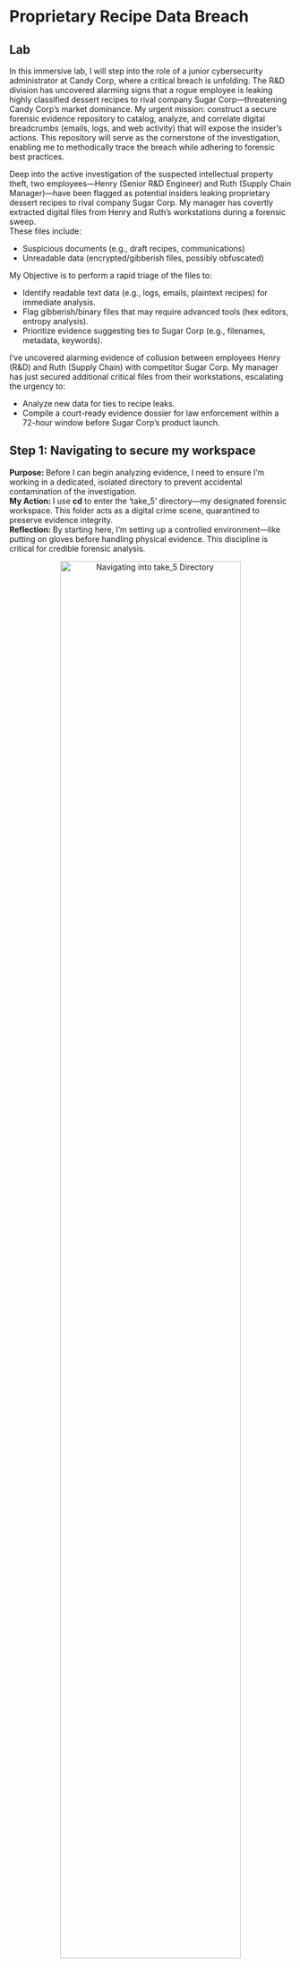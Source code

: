 # Proprietary Recipe Data Breach

<h2> Lab </h2>

In this immersive lab, I will step into the role of a junior cybersecurity administrator at Candy Corp, where a critical breach is unfolding. The R&D division has uncovered alarming signs that a rogue employee is leaking highly classified dessert recipes to rival company Sugar Corp—threatening Candy Corp’s market dominance. My urgent mission: construct a secure forensic evidence repository to catalog, analyze, and correlate digital breadcrumbs (emails, logs, and web activity) that will expose the insider’s actions. This repository will serve as the cornerstone of the investigation, enabling me to methodically trace the breach while adhering to forensic best practices. <br />

Deep into the active investigation of the suspected intellectual property theft, two employees—Henry (Senior R&D Engineer) and Ruth (Supply Chain Manager)—have been flagged as potential insiders leaking proprietary dessert recipes to rival company Sugar Corp. My manager has covertly extracted digital files from Henry and Ruth’s workstations during a forensic sweep.<br /> These files include: <br />
-  Suspicious documents (e.g., draft recipes, communications)<br />
-  Unreadable data (encrypted/gibberish files, possibly obfuscated)<br />

My Objective is to perform a rapid triage of the files to: <br />

-  Identify readable text data (e.g., logs, emails, plaintext recipes) for immediate analysis. <br />
-  Flag gibberish/binary files that may require advanced tools (hex editors, entropy analysis).<br />
-  Prioritize evidence suggesting ties to Sugar Corp (e.g., filenames, metadata, keywords).<br />

I’ve uncovered alarming evidence of collusion between employees Henry (R&D) and Ruth (Supply Chain) with competitor Sugar Corp. My manager has just secured additional critical files from their workstations, escalating the urgency to:<br />

-  Analyze new data for ties to recipe leaks. <br />
-  Compile a court-ready evidence dossier for law enforcement within a 72-hour window before Sugar Corp’s product launch.<br />


<h2> Step 1: Navigating to secure my workspace </h2>

<b>Purpose: </b>
Before I can begin analyzing evidence, I need to ensure I’m working in a dedicated, isolated directory to prevent accidental contamination of the investigation.<br/>
<b>My Action: </b>
I use <b>cd</b> to enter the ‘take_5’ directory—my designated forensic workspace. This folder acts as a digital crime scene, quarantined to preserve evidence integrity.<br/>
<b>Reflection: </b>
By starting here, I’m setting up a controlled environment—like putting on gloves before handling physical evidence. This discipline is critical for credible forensic analysis.<br/>
<p align="center">
<img src="https://i.imgur.com/tCyvbDh.png" height="80%" width="80%" alt="Navigating into take_5 Directory"/>

<h2>Step 2: Creating a Case-Specific Investigation Folder </h2>
<b>Purpose:</b>
To isolate evidence tied to Employee A, I’ll create a dedicated directory. This ensures no cross-contamination with other cases.<br/>
<b>My Action:</b>
I use <b>mkdir</b> to create the ‘Internal_Investigation_Employee_A’ folder. This naming convention ensures clarity—it’s reserved solely for this suspect’s activities. I run <b>pwd</b> to verify I’m in the correct location. Even a small typo could lead me to accidentally modify live system files, so I double-check! confirm the folder was created successfully. Missing this step risks working in the wrong location later.<br/>
<b>Reflection:</b>
In a real breach, disorganized evidence storage could derail legal proceedings. By scripting this step, I’m practicing forensic discipline.<br/>
<p align="center">
<img src="https://i.imgur.com/9yhbnAI.png" height="80%" width="80%" alt="Creating Internal_Investigation_Employee_A Directory"/>
<img src="https://i.imgur.com/Razgpa2.png" height="80%" width="80%" alt="Navigating into Internal_Investigation_Employee_A Directory"/>

<h2>Step 3: Initializing Core Evidence Files </h2>
<b>Purpose: </b> To systematically document findings, I’ll create placeholder files for email, log, and web activity evidence tied to Employee A. <br/>
<b>My Action: </b> I enter the dedicated investigation folder to ensure files are created in the correct location. After discovering that web_evidence is irrelevant (Candy Corp has no web logs), I delete it using <b>rm</b>—practicing adaptive investigation tactics. Using <b>ls</b>, I list the directory to confirm all files exist. Missing one could mean overlooked evidence later. <br/>
<b>Reflection: </b> Though these files are empty now, they’ll soon hold hypothetical forensic artifacts—like timestamps of recipe file access or encrypted email attachments. This setup trains me to think ahead, just like preparing evidence labels at a physical crime scene. <br/>
<p align="center">
<img src="https://i.imgur.com/81pJEFD.png" height="80%" width="80%" alt="Creating multiple files within the current directory"/>
<img src="https://i.imgur.com/60GMuZ0.png" height="80%" width="80%" alt="Deleting a file"/>
<img src="https://i.imgur.com/MthrnaO.png" height="80%" width="80%" alt="Listing all files created"/>

<h2>New Details </h2>

My manager at Candy Corp needs me to create an additional directory, as they believe there is a second employee working with Sugar Corp.
I must also copy and move several of the evidence files after creating this new directory. <br />

<h2>Step 4: Creating a Second Investigation Directory  </h2>
<b>Purpose: </b> New intel suggests a second employee may be involved. To maintain forensic integrity, I’ll create a separate directory for Employee B.<br/>
<b>My Action:  </b> I use <b>mkdir</b> to create ‘Internal_Investigation_Employee_B’—this naming convention ensures clarity between suspects.<br/>
<b>Reflection:  </b> In real-world investigations, new suspects often emerge mid-case. By scripting this step, I’m practicing how to scale inquiries dynamically without compromising existing work. <br/>
<p align="center">
<img src="https://i.imgur.com/YfKG30G.png" height="80%" width="80%" alt="Creating additional directory"/>

<h2>Step 5: Reassigning Evidence with Absolute Paths </h2>
<b>Purpose:  </b> After updated intelligence reveals email_evidence does NOT belong to Employee A, I’ll securely transfer it to Employee B’s directory using absolute paths to eliminate ambiguity. <br />
<b>My Action:  </b> Using <b>mv</b> with absolute paths ensures I’m explicitly targeting the correct file and destination, regardless of my current working directory. This avoids accidental misplacement.<br />
<b>Reflection:  </b> By scripting this step, I’m practicing how to adapt investigations dynamically while maintaining an unbroken chain of custody. In court, even minor missteps like misplaced files could invalidate evidence.<br />
<p align="center">
<img src="https://i.imgur.com/aRG0CqE.png" height="80%" width="80%" alt="Moving files to another directory"/>


<h2>Step 6: Copying Shared Log Evidence with Absolute Paths </h2>
<b>Purpose:  </b> Since logs may implicate both employees, I’ll preserve the original file in Employee A’s directory while creating a copy for Employee B’s case—ensuring both investigations have access.<br />
<b>My Action: </b> Using <b>cp</b> with absolute paths guarantees I’m referencing the exact source and destination, avoiding accidental overwrites or misplacements. <br />
<b>Reflection:  </b> By scripting this step, I’m mirroring real forensic practices where evidence often applies to multiple suspects. In court, demonstrating deliberate copying (vs. moving) shows rigorous adherence to protocol.<br />
<p align="center">
<img src="https://i.imgur.com/br004a8.png" height="80%" width="80%" alt="Copying files to another directory"/>

<h2>Step 7: Auditing Directories to Verify Evidence Integrity </h2>
<b>Purpose:  </b> To ensure no misplacement or accidental deletion, I’ll rigorously audit all directories using absolute paths. <br />
<b>My Action:  </b> Employee A’s folder now only contains log_evidence and web_evidence. The email_evidence file was moved to Employee B’s directory, aligning with the updated intel that email leaks are tied to B. Employee B’s folder also holds email_evidence (moved from A) and log_evidence (copied from A). This confirms shared logs are preserved for cross-analysis while isolating email-specific evidence to B. <br />
<b>Reflection:  </b> By scripting these checks, I’m practicing forensic due diligence. In a real investigation, skipping this step could lead to missed evidence or legal challenges.<br />
<p align="center">
<img src="https://i.imgur.com/7piYWdD.png" height="80%" width="80%" alt="Checking files in Internal_Investigation_Employee_A directory"/>
<img src="https://i.imgur.com/JDgdtVE.png" height="80%" width="80%" alt="Checking files in Internal_Investigation_Employee_B directory"/>
<br />

<h2>Step 8: Navigating to the Forensic Workspace </h2>
<b>Purpose:  </b> To begin analyzing the files from Henry and Ruth, I first ensure I’m working in the secure directory where the extracted evidence is stored.<br />
<b>My Action:  </b> I use <b>cd</b> to navigate to the centralized forensic workspace. This directory was pre-configured by my manager to house all evidence related to the insider threat investigation.<br />
<b>Reflection:  </b> By starting here, I’m setting up a controlled environment—like putting on gloves before handling physical evidence. This discipline is critical for credible forensic analysis.<br />
<p align="center">
<img src="https://i.imgur.com/06e9glR.png" height="80%" width="80%" alt="Navigating to oh_henry directory"/>
  
<h2>Step 9: Inspecting Henry’s Files </h2>
<b>Purpose:  </b> I’ll isolate Henry’s files to focus on his potential involvement with Sugar Corp, ensuring no cross-contamination with Ruth’s evidence.<br />
<b>My Action:  </b> I move into the ‘Henry’ subdirectory using <b>cd</b>—this folder contains all files extracted from Henry’s workstation then using <b>ls</b>, I list all files within the directory.<br />
<p align="center">
<img src="https://i.imgur.com/n1wygxp.png" height="80%" width="80%" alt="Navigating into Henry directory"/>

<h2>Step 10: Previewing Henry’s Files </h2>
<b>Purpose:  </b> I’ll now inspect Henry’s files to identify readable text, hidden clues, or ties to Sugar Corp.<br />
<b>My Action:  </b> By using <b>head</b> with option <b>-n</b>, I am able to preview the files to show which ones are readable and which ones are obfuscated.<br />
<b>Reflection:  </b> By scripting these commands, I’m simulating real-world insider threat hunting—where seconds matter and buried clues can unravel entire schemes.<br />
<p align="center">
<img src="https://i.imgur.com/mMCKPr7.png" height="80%" width="80%" alt="Previewing files"/>
<img src="https://i.imgur.com/PQZ5ndF.png" height="80%" width="80%" alt="Previewing files"/>

<h2>Step 11: Removing Non-Readable Files </h2>
<b>Purpose:  </b> To declutter the workspace, I’ll remove unreadable (binary/gibberish) files, retaining only actionable text evidence.<br />
<b>My Action:  </b> Using <b>rm</b>, I will remove all non-readable files within the directory.<br />
<b>Reflection:  </b>In real investigations, binaries are archived (not deleted) for advanced analysis. This simulation prioritizes simplicity.<br />
<p align="center">
<img src="https://i.imgur.com/4KzlGbH.png" height="80%" width="80%" alt="Removing files"/>

<h2>Step 12: Switching Focus to Ruth’s Directory </h2>
<b>Purpose:  </b> With Henry’s files triaged, I’ll now investigate Ruth’s directory to uncover potential supply chain leaks to Sugar Corp.<br />
<b>My Action:  </b> I use <b>cd</b> ../Ruth to move up one level (to the parent folder) and then into Ruth’s dedicated directory. Then using <b>ls</b>, I list all files within the directory.<br />
<p align="center">
<img src="https://i.imgur.com/5qaLebd.png" height="80%" width="80%" alt="Navigating into Ruth directory"/>


<h2>Step 13: Previewing Ruth’s Files </h2>
<b>Purpose:  </b> I’ll now inspect Ruth’s files to identify readable evidence of collaboration with Sugar Corp, focusing on communications and financial anomalies.
<b>My Action:  </b> By using <b>head</b> with option <b>-n</b>, I am able to preview the files to show which ones are readable and which ones are obfuscated.<br />
<b>Reflection:  </b> By scripting these commands, I’m mirroring real-world forensic workflows where hidden threats lurk in plain sight—and only meticulous analysis uncovers them.”
<p align="center">
<img src="https://i.imgur.com/2PhppWX.png" height="80%" width="80%" alt="Previewing files"/>
<img src="https://i.imgur.com/N4lwWWG.png" height="80%" width="80%" alt="Previewing files"/>
<img src="https://i.imgur.com/rjt8yv9.png" height="80%" width="80%" alt="Previewing files"/>

<h2>Step 14: Removing Non-Readable Files </h2>
<b>Purpose:  </b> To declutter the workspace, I’ll remove unreadable (binary/gibberish) files, retaining only actionable text evidence.<br />
<b>My Action:  </b> Using <b>rm</b>, I will remove all non-readable files within the directory.<br />
<b>Reflection:  </b>In real investigations, binaries are archived (not deleted) for advanced analysis. This simulation prioritizes simplicity.<br />
<p align="center">
<img src="https://i.imgur.com/NllbfJA.png" height="80%" width="80%" alt="Removing files"/>

<h2>Step 15: Navigating to the Central Evidence Directory </h2>
<b>Purpose:  </b> To begin analyzing the new files provided by my manager, I first ensure I’m in the secure, centralized workspace where all evidence is stored. <br />
<b>My Action:  </b>  I use <b>cd</b> to navigate to the dedicated investigation directory. This folder was pre-configured to house all evidence, ensuring no accidental interaction with live systems.<br />
<p align="center">
<img src="https://i.imgur.com/32lO3Yc.png" height="80%" width="80%" alt="Navigate into working directory"/>

<h2>Step 16: Creating a Dedicated Directory for Combined Evidence </h2>
<b>Purpose:  </b> To organize the new files from Henry and Ruth into a consolidated workspace, I’ll create a directory to centralize critical findings for the authorities.
<b>My Action:  </b> I use <b>mkdir</b> with an absolute path to ensure the directory is created in the correct location, avoiding reliance on relative paths.
<b>Reflection:  </b>
<p align="center">
<img src="https://i.imgur.com/nAgPFK1.png" height="80%" width="80%" alt="Creating a new directory"/>

<h2>Step :  </h2>
<b>Purpose:  </b>
<b>My Action:  </b>
<b>Reflection:  </b>
<p align="center">

<h2>Step :  </h2>
<b>Purpose:  </b>
<b>My Action:  </b>
<b>Reflection:  </b>
<p align="center">

<h2>Step :  </h2>
<b>Purpose:  </b>
<b>My Action:  </b>
<b>Reflection:  </b>
<p align="center">

<h2>Step :  </h2>
<b>Purpose:  </b>
<b>My Action:  </b>
<b>Reflection:  </b>
<p align="center">

<h2>Step :  </h2>
<b>Purpose:  </b>
<b>My Action:  </b>
<b>Reflection:  </b>
<p align="center">

<h2>Step :  </h2>
<b>Purpose:  </b>
<b>My Action:  </b>
<b>Reflection:  </b>
<p align="center">

<h2>Step :  </h2>
<b>Purpose:  </b>
<b>My Action:  </b>
<b>Reflection:  </b>
<p align="center">
